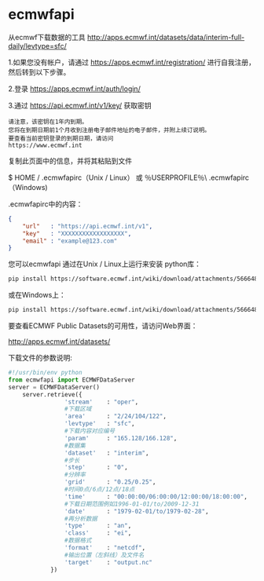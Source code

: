 # ecmwfapi

从ecmwf下载数据的工具
http://apps.ecmwf.int/datasets/data/interim-full-daily/levtype=sfc/

1.如果您没有帐户，请通过
https://apps.ecmwf.int/registration/
进行自我注册，然后转到以下步骤。

2.登录
https://apps.ecmwf.int/auth/login/

3.通过
https://api.ecmwf.int/v1/key/ 获取密钥 

    请注意，该密钥在1年内到期。
    您将在到期日期前1个月收到注册电子邮件地址的电子邮件，并附上续订说明。
    要查看当前密钥登录的到期日期，请访问
    https://www.ecmwf.int

复制此页面中的信息，并将其粘贴到文件 

$ HOME / .ecmwfapirc（Unix / Linux）
或
％USERPROFILE％\ .ecmwfapirc（Windows)

.ecmwfapirc中的内容：
```json
{
    "url"   : "https://api.ecmwf.int/v1",
    "key"   : "XXXXXXXXXXXXXXXXXX",
    "email" : "example@123.com"
}
```

您可以ecmwfapi 通过在Unix / Linux上运行来安装  python库：
```bash
pip install https://software.ecmwf.int/wiki/download/attachments/56664858/ecmwf-api-client-python.tgz

```
或在Windows上：
```bash
pip install https://software.ecmwf.int/wiki/download/attachments/56664858/ecmwf-api-client-python.tgz

```
要查看ECMWF Public Datasets的可用性，请访问Web界面：

http://apps.ecmwf.int/datasets/

下载文件的参数说明:
```python
#!/usr/bin/env python  
from ecmwfapi import ECMWFDataServer  
server = ECMWFDataServer()
    server.retrieve({
                'stream'    : "oper",
                #下载区域
                'area'      : "2/24/104/122", 
                'levtype'   : "sfc",
                #下载内容对应编号
                'param'     : "165.128/166.128", 
                #数据集
                'dataset'   : "interim",  
                #步长
                'step'      : "0",             
                #分辨率
                'grid'      : "0.25/0.25",     
                #时间0点/6点/12点/18点
                'time'      : "00:00:00/06:00:00/12:00:00/18:00:00",   
                #下载日期范围例如1996-01-01/to/2009-12-31
                'date'      : "1979-02-01/to/1979-02-28",            
                #再分析数据
                'type'      : "an",            
                'class'     : "ei",       
                #数据格式
                'format'    : "netcdf",    
                #输出位置（左斜线）及文件名    
                'target'    : "output.nc"  
            })
```



